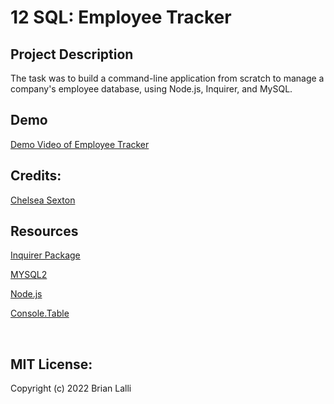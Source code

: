 # 12 SQL: Employee Tracker

## Project Description
The task was to build a command-line application from scratch to manage a company's employee database, using Node.js, Inquirer, and MySQL.
<br>

## Demo
[Demo Video of Employee Tracker](https://drive.google.com/file/d/1SShGJIlPVjVKeO1bZKhn_3n8eETaGr3a/view)
<br>

## Credits:
[Chelsea Sexton](https://github.com/chelsea314)
<br>

## Resources
[Inquirer Package](https://www.npmjs.com/package/inquirer/v/8.2.4)

[MYSQL2](https://www.npmjs.com/package/mysql2)

[Node.js](https://nodejs.org/api/fs.html)

[Console.Table](https://www.npmjs.com/package/console.table)

<br>

## MIT License:

Copyright (c) 2022 Brian Lalli


